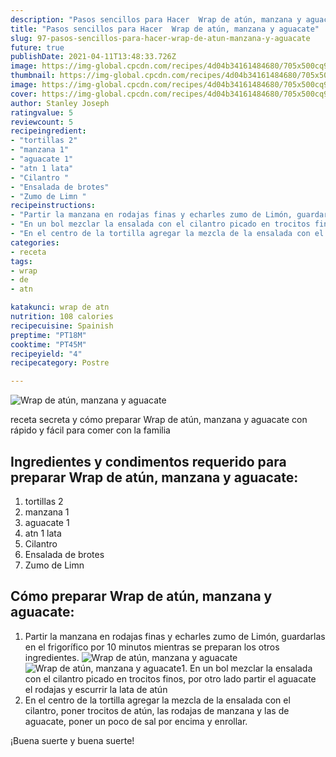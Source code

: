 ```yaml
---
description: "Pasos sencillos para Hacer  Wrap de atún, manzana y aguacate"
title: "Pasos sencillos para Hacer  Wrap de atún, manzana y aguacate"
slug: 97-pasos-sencillos-para-hacer-wrap-de-atun-manzana-y-aguacate
future: true
publishDate: 2021-04-11T13:48:33.726Z
image: https://img-global.cpcdn.com/recipes/4d04b34161484680/705x500cq90/wrap-de-atun-manzana-y-aguacate-foto-principal.jpg
thumbnail: https://img-global.cpcdn.com/recipes/4d04b34161484680/705x500cq90/wrap-de-atun-manzana-y-aguacate-foto-principal.jpg
image: https://img-global.cpcdn.com/recipes/4d04b34161484680/705x500cq90/wrap-de-atun-manzana-y-aguacate-foto-principal.jpg
cover: https://img-global.cpcdn.com/recipes/4d04b34161484680/705x500cq90/wrap-de-atun-manzana-y-aguacate-foto-principal.jpg
author: Stanley Joseph
ratingvalue: 5
reviewcount: 5
recipeingredient:
- "tortillas 2"
- "manzana 1"
- "aguacate 1"
- "atn 1 lata"
- "Cilantro "
- "Ensalada de brotes"
- "Zumo de Limn "
recipeinstructions:
- "Partir la manzana en rodajas finas y echarles zumo de Limón, guardarlas en el frigorífico por 10 minutos mientras se preparan los otros ingredientes."
- "En un bol mezclar la ensalada con el cilantro picado en trocitos finos, por otro lado partir el aguacate el rodajas y escurrir la lata de atún"
- "En el centro de la tortilla agregar la mezcla de la ensalada con el cilantro, poner trocitos de atún, las rodajas de manzana y las de aguacate, poner un poco de sal por encima y enrollar."
categories:
- receta
tags:
- wrap
- de
- atn

katakunci: wrap de atn 
nutrition: 108 calories
recipecuisine: Spainish
preptime: "PT18M"
cooktime: "PT45M"
recipeyield: "4"
recipecategory: Postre

---
```



![Wrap de atún, manzana y aguacate](https://img-global.cpcdn.com/recipes/4d04b34161484680/705x500cq90/wrap-de-atun-manzana-y-aguacate-foto-principal.jpg)

receta secreta y cómo preparar Wrap de atún, manzana y aguacate con rápido y fácil para comer con la familia

<!--inarticleads1-->

## Ingredientes y condimentos requerido para preparar Wrap de atún, manzana y aguacate:

1. tortillas 2
1. manzana 1
1. aguacate 1
1. atn 1 lata
1. Cilantro 
1. Ensalada de brotes
1. Zumo de Limn 



<!--inarticleads2-->

## Cómo preparar Wrap de atún, manzana y aguacate:

1. Partir la manzana en rodajas finas y echarles zumo de Limón, guardarlas en el frigorífico por 10 minutos mientras se preparan los otros ingredientes.
<img src="https://img-global.cpcdn.com/steps/95d040242fe735fa/160x128cq70/foto-del-paso-1-de-la-receta-wrap-de-atun-manzana-y-aguacate.jpg" alt="Wrap de atún, manzana y aguacate"><img src="https://img-global.cpcdn.com/steps/3c3e15f9a0ab6eea/160x128cq70/foto-del-paso-1-de-la-receta-wrap-de-atun-manzana-y-aguacate.jpg" alt="Wrap de atún, manzana y aguacate">1. En un bol mezclar la ensalada con el cilantro picado en trocitos finos, por otro lado partir el aguacate el rodajas y escurrir la lata de atún
1. En el centro de la tortilla agregar la mezcla de la ensalada con el cilantro, poner trocitos de atún, las rodajas de manzana y las de aguacate, poner un poco de sal por encima y enrollar.



¡Buena suerte y buena suerte!

